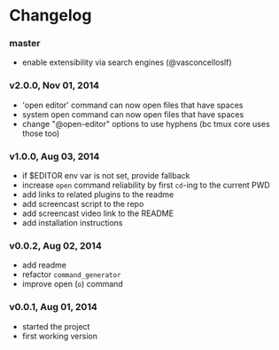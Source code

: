 # Changelog

### master
- enable extensibility via search engines (@vasconcelloslf)

### v2.0.0, Nov 01, 2014
- 'open editor' command can now open files that have spaces
- system open command can now open files that have spaces
- change "@open-editor" options to use hyphens (bc tmux core uses those too)

### v1.0.0, Aug 03, 2014
- if $EDITOR env var is not set, provide fallback
- increase `open` command reliability by first `cd`-ing to the current PWD
- add links to related plugins to the readme
- add screencast script to the repo
- add screencast video link to the README
- add installation instructions

### v0.0.2, Aug 02, 2014
- add readme
- refactor `command_generator`
- improve open (`o`) command

### v0.0.1, Aug 01, 2014
- started the project
- first working version

